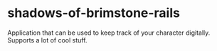 # shadows-of-brimstone-rails
Application that can be used to keep track of your character digitally.  Supports a lot of cool stuff.
